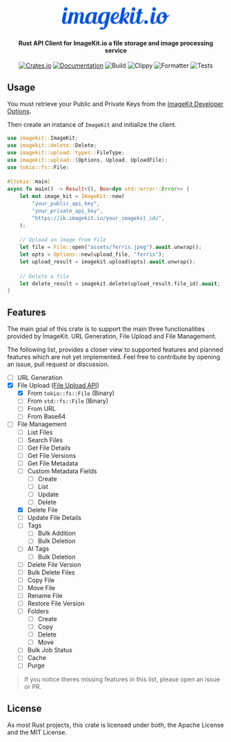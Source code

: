 <div>
  <div align="center">
    <img
      alt="ImageKit Logo"
      src="https://raw.githubusercontent.com/EstebanBorai/imagekit/main/assets/imagekit.png"
      height="52"
      width="250"
    />
  </div>
  <h4 align="center">
    Rust API Client for ImageKit.io a file storage and image processing
    service
  </h4>
</div>

<div align="center">

  [![Crates.io](https://img.shields.io/crates/v/imagekit.svg)](https://crates.io/crates/imagekit)
  [![Documentation](https://docs.rs/imagekit/badge.svg)](https://docs.rs/imagekit)
  ![Build](https://github.com/EstebanBorai/imagekit/workflows/build/badge.svg)
  ![Clippy](https://github.com/EstebanBorai/imagekit/workflows/clippy/badge.svg)
  ![Formatter](https://github.com/EstebanBorai/imagekit/workflows/fmt/badge.svg)
  ![Tests](https://github.com/EstebanBorai/imagekit/workflows/test/badge.svg)

</div>

## Usage

You must retrieve your Public and Private Keys from the
[ImageKit Developer Options][1].

Then create an instance of `ImageKit` and initialize the client.

```rust
use imagekit::ImageKit;
use imagekit::delete::Delete;
use imagekit::upload::types::FileType;
use imagekit::upload::{Options, Upload, UploadFile};
use tokio::fs::File;

#[tokio::main]
async fn main() -> Result<(), Box<dyn std::error::Error>> {
    let mut image_kit = ImageKit::new(
        "your_public_api_key",
        "your_private_api_key",
        "https://ik.imagekit.io/your_imagekit_id/",
    );

    // Upload an image from File
    let file = File::open("assets/ferris.jpeg").await.unwrap();
    let opts = Options::new(upload_file, "ferris");
    let upload_result = imagekit.upload(opts).await.unwrap();

    // Delete a file
    let delete_result = imagekit.delete(upload_result.file_id).await;
}
```

## Features

The main goal of this crate is to support the main three functionalities
provided by ImageKit. URL Generation, File Upload and File Management.

The following list, provides a closer view to supported features and planned
features which are not yet implemented. Feel free to contribute by opening
an issue, pull request or discussion.

- [ ] URL Generation
- [x] File Upload ([File Upload API][2])
  - [x] From `tokio::fs::File` (Binary)
  - [ ] From `std::fs::File` (Binary)
  - [ ] From URL
  - [ ] From Base64
- [ ] File Management
  - [ ] List Files
  - [ ] Search Files
  - [ ] Get File Details
  - [ ] Get File Versions
  - [ ] Get File Metadata
  - [ ] Custom Metadata Fields
    - [ ] Create
    - [ ] List
    - [ ] Update
    - [ ] Delete
  - [x] Delete File
  - [ ] Update File Details
  - [ ] Tags
    - [ ] Bulk Addition
    - [ ] Bulk Deletion
  - [ ] AI Tags
    - [ ] Bulk Deletion
  - [ ] Delete File Version
  - [ ] Bulk Delete Files
  - [ ] Copy File
  - [ ] Move File
  - [ ] Rename File
  - [ ] Restore File Version
  - [ ] Folders
    - [ ] Create
    - [ ] Copy
    - [ ] Delete
    - [ ] Move
  - [ ] Bulk Job Status
  - [ ] Cache
   - [ ] Purge

> If you notice theres missing features in this list, please open an issue or PR.

## License

As most Rust projects, this crate is licensed under both, the Apache License
and the MIT License.

[1]: https://imagekit.io/dashboard/developer/api-keys
[2]: https://docs.imagekit.io/api-reference/upload-file-api/server-side-file-upload
